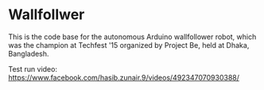 # Wallfollwer

This is the code base for the autonomous Arduino wallfollower robot, which was the champion at Techfest '15 organized by Project Be, held at Dhaka, Bangladesh.

Test run video:
https://www.facebook.com/hasib.zunair.9/videos/492347070930388/
